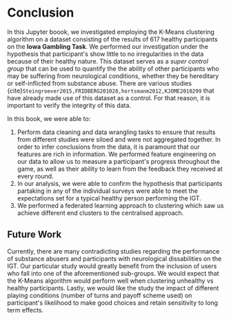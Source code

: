 # Conclusion

In this Jupyter boook, we investigated employing the K-Means clustering algorithm on a dataset consisting of the results of 617 healthy participants on the **Iowa Gambling Task**. We performed our investigation under the hypothesis that participant's show little to no irregularities in the data because of their healthy nature. This dataset serves as a *super control group* that can be used to quantify the the ability of other participants who may be suffering from neurological conditions, whether they be hereditary or self-inflicted from substance abuse. There are various studies {cite}`Steingroever2015,FRIDBERG201028,hortsmanm2012,KJOME2010299` that have already made use of this dataset as a control. For that reason, it is important to verify the integrity of this data.

In this book, we were able to:
1. Perform data cleaning and data wrangling tasks to ensure that results from different studies were siloed and were not aggregated together. In order to infer conclusions from the data, it is paramount that our features are rich in information. We performed feature engineering on our data to allow us to measure a participant's progress throughout the game, as well as their ability to learn from the feedback they received at every round.
2. In our analysis, we were able to confirm the hypothesis that participants partaking in any of the individual surveys were able to meet the expectations set for a typical healthy person performing the IGT.
3. We performed a federated learning approach to clustering which saw us achieve different end clusters to the centralised approach.

## Future Work
Currently, there are many contradicting studies regarding the performance of substance abusers and participants with neurological dissabilities on the IGT. Our particular study would greatly benefit from the inclusion of users who fall into one of the aforementioned sub-groups. We would expect that the K-Means algorithm would perform well when clustering unhealthy vs healthy participants. Lastly, we would like the study the impact of different playing conditions (number of turns and payoff scheme used) on participant's likelihood to make good choices and retain sensitivity to long term effects.   